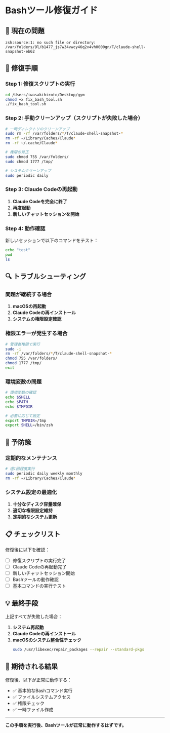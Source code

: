 # Bashツール修復ガイド

## 🚨 **現在の問題**
```
zsh:source:1: no such file or directory: /var/folders/9l/b1477_js7w34vwcy46q2v4vh0000gn/T/claude-shell-snapshot-eb62
```

## 🔧 **修復手順**

### Step 1: 修復スクリプトの実行
```bash
cd /Users/iwasakihiroto/Desktop/gym
chmod +x fix_bash_tool.sh
./fix_bash_tool.sh
```

### Step 2: 手動クリーンアップ（スクリプトが失敗した場合）
```bash
# 一時ディレクトリのクリーンアップ
sudo rm -rf /var/folders/*/T/claude-shell-snapshot-*
rm -rf ~/Library/Caches/Claude*
rm -rf ~/.cache/Claude*

# 権限の修正
sudo chmod 755 /var/folders/
sudo chmod 1777 /tmp/

# システムクリーンアップ
sudo periodic daily
```

### Step 3: Claude Codeの再起動
1. **Claude Codeを完全に終了**
2. **再度起動**
3. **新しいチャットセッションを開始**

### Step 4: 動作確認
新しいセッションで以下のコマンドをテスト：
```bash
echo "test"
pwd
ls
```

## 🔍 **トラブルシューティング**

### 問題が継続する場合
1. **macOSの再起動**
2. **Claude Codeの再インストール**
3. **システムの権限設定確認**

### 権限エラーが発生する場合
```bash
# 管理者権限で実行
sudo -i
rm -rf /var/folders/*/T/claude-shell-snapshot-*
chmod 755 /var/folders/
chmod 1777 /tmp/
exit
```

### 環境変数の問題
```bash
# 環境変数の確認
echo $SHELL
echo $PATH
echo $TMPDIR

# 必要に応じて設定
export TMPDIR=/tmp
export SHELL=/bin/zsh
```

## 🚀 **予防策**

### 定期的なメンテナンス
```bash
# 週1回程度実行
sudo periodic daily weekly monthly
rm -rf ~/Library/Caches/Claude*
```

### システム設定の最適化
1. **十分なディスク容量確保**
2. **適切な権限設定維持**
3. **定期的なシステム更新**

## 📋 **チェックリスト**

修復後に以下を確認：

- [ ] 修復スクリプトの実行完了
- [ ] Claude Codeの再起動完了
- [ ] 新しいチャットセッション開始
- [ ] Bashツールの動作確認
- [ ] 基本コマンドの実行テスト

## 💡 **最終手段**

上記すべてが失敗した場合：

1. **システム再起動**
2. **Claude Codeの再インストール**
3. **macOSのシステム整合性チェック**
   ```bash
   sudo /usr/libexec/repair_packages --repair --standard-pkgs
   ```

## 🎯 **期待される結果**

修復後、以下が正常に動作する：
- ✅ 基本的なBashコマンド実行
- ✅ ファイルシステムアクセス
- ✅ 権限チェック
- ✅ 一時ファイル作成

---

**この手順を実行後、Bashツールが正常に動作するはずです。**